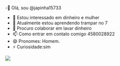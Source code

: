 -👋 Olá, sou @japinha15733
- 👀 Estou interessado em dinheiro e mulher
- 🌱 Atualmente estou aprendendo trampar no 7 
- 💞️ Procuro colaborar em lavar dinheiro
- 📫 Como entrar em contato comigo 4580028922
- 😄 Pronomes: Homem.
- ⚡ Curiosidade:sim

![](https://i.melhoresmemes.com/gifs/maquina-de-contar-dinheiro.gif) 
